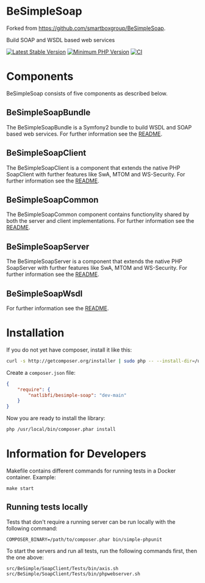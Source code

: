 # BeSimpleSoap

Forked from https://github.com/smartboxgroup/BeSimpleSoap.

Build SOAP and WSDL based web services

[![Latest Stable Version](https://img.shields.io/packagist/v/natlibfi/besimple-soap.svg?style=flat-square)](https://packagist.org/packages/natlibfi/besimple-soap)
[![Minimum PHP Version](https://img.shields.io/badge/php-~%207.4-8892BF.svg?style=flat-square)](https://php.net/)
[![CI](https://github.com/NatLibFi/BeSimpleSoap/actions/workflows/ci.yaml/badge.svg)](https://github.com/NatLibFi/BeSimpleSoap/actions/workflows/ci.yaml)

# Components

BeSimpleSoap consists of five components as described below.

## BeSimpleSoapBundle

The BeSimpleSoapBundle is a Symfony2 bundle to build WSDL and SOAP based web services.
For further information see the [README](https://github.com/NatLibFi/BeSimpleSoap/blob/dev/src/BeSimple/SoapBundle/README.md).

## BeSimpleSoapClient

The BeSimpleSoapClient is a component that extends the native PHP SoapClient with further features like SwA, MTOM and WS-Security.
For further information see the [README](https://github.com/NatLibFi/BeSimpleSoap/blob/dev/src/BeSimple/SoapClient/README.md).

## BeSimpleSoapCommon

The BeSimpleSoapCommon component contains functionylity shared by both the server and client implementations.
For further information see the [README](https://github.com/NatLibFi/BeSimpleSoap/blob/dev/src/BeSimple/SoapCommon/README.md).


## BeSimpleSoapServer

The BeSimpleSoapServer is a component that extends the native PHP SoapServer with further features like SwA, MTOM and WS-Security.
For further information see the [README](https://github.com/NatLibFi/BeSimpleSoap/blob/dev/src/BeSimple/SoapServer/README.md).

## BeSimpleSoapWsdl

For further information see the [README](https://github.com/NatLibFi/BeSimpleSoap/blob/dev/src/BeSimple/SoapWsdl/README.md).

# Installation

If you do not yet have composer, install it like this:

```sh
curl -s http://getcomposer.org/installer | sudo php -- --install-dir=/usr/local/bin
```

Create a `composer.json` file:

```json
{
    "require": {
        "natlibfi/besimple-soap": "dev-main"
    }
}
```

Now you are ready to install the library:

```sh
php /usr/local/bin/composer.phar install
```

# Information for Developers

Makefile contains different commands for running tests in a Docker container. Example:

`make start`

## Running tests locally

Tests that don't require a running server can be run locally with the following command:

`COMPOSER_BINARY=/path/to/composer.phar bin/simple-phpunit`

To start the servers and run all tests, run the following commands first, then the one above:

`src/BeSimple/SoapClient/Tests/bin/axis.sh`
`src/BeSimple/SoapClient/Tests/bin/phpwebserver.sh`
